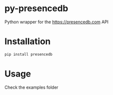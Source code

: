 # py-presencedb
Python wrapper for the https://presencedb.com API


# Installation

```sh
pip install presencedb
```

# Usage

Check the examples folder